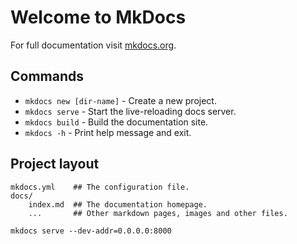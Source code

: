 # Welcome to MkDocs

For full documentation visit [mkdocs.org](https://www.mkdocs.org).

## Commands

* `mkdocs new [dir-name]` - Create a new project.
* `mkdocs serve` - Start the live-reloading docs server.
* `mkdocs build` - Build the documentation site.
* `mkdocs -h` - Print help message and exit.

## Project layout

    mkdocs.yml    ## The configuration file.
    docs/
        index.md  ## The documentation homepage.
        ...       ## Other markdown pages, images and other files.

    mkdocs serve --dev-addr=0.0.0.0:8000